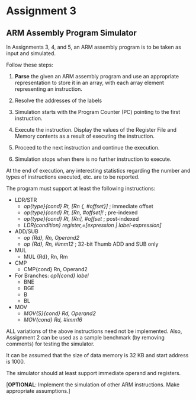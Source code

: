 # Assignment 3
## ARM Assembly Program Simulator

In Assignments 3, 4, and 5, an ARM assembly program is to be taken as input and simulated.

Follow these steps:

1. **Parse** the given an ARM assembly program and use an appropriate representation to store it in an array, with each array element representing an instruction.

2. Resolve the addresses of the labels

3. Simulation starts with the Program Counter (PC) pointing to the first instruction.

4. Execute the instruction. Display the values of the Register File and Memory contents as a result of executing the instruction.

5. Proceed to the next instruction and continue the execution.

6. Simulation stops when there is no further instruction to execute.

At the end of execution, any interesting statistics regarding the number and types of instructions executed, etc. are to be reported.

The program must support at least the following instructions:
- LDR/STR
  - *op{type}{cond} Rt, [Rn {, #offset}]* ; immediate offset
  - *op{type}{cond} Rt, [Rn, #offset]!* ; pre-indexed
  - *op{type}{cond} Rt, [Rn], #offset* ; post-indexed
  - *LDR{condition} register,=[expression | label-expression]*
- ADD/SUB
  - *op {Rd}, Rn, Operand2*
  - *op {Rd}, Rn, #imm12* ; 32-bit Thumb ADD and SUB only
- MUL
  - MUL {Rd}, Rn, Rm
- CMP
  - CMP{cond} Rn, Operand2
- For Branches: *op1{cond} label*
  - BNE
  - BGE
  - B
  - BL
- MOV
  - *MOV{S}{cond} Rd, Operand2*
  - *MOV{cond} Rd, #imm16*


ALL variations of the above instructions need not be implemented. Also, Assignment 2 can be used as a sample benchmark (by removing comments) for testing the simulator.

It can be assumed that the size of data memory is 32 KB and start address is 1000.

The simulator should at least support immediate operand and registers.

[**OPTIONAL**: Implement the simulation of other ARM instructions. Make appropriate assumptions.]
